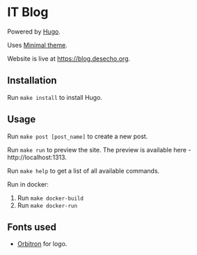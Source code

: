 # IT Blog

Powered by [Hugo](https://gohugo.io/).

Uses [Minimal theme](https://github.com/calintat/minimal).

Website is live at https://blog.desecho.org.

## Installation
Run `make install` to install Hugo.

## Usage
Run `make post [post_name]` to create a new post.

Run `make run` to preview the site. The preview is available here - http://localhost:1313.

Run `make help` to get a list of all available commands.

Run in docker:
1. Run `make docker-build`
2. Run `make docker-run`

## Fonts used
* [Orbitron](https://fonts.google.com/specimen/Orbitron) for logo.
